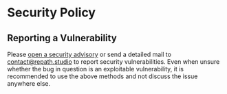 # Security Policy

## Reporting a Vulnerability

Please [open a security advisory](https://github.com/re-path/studio/security/advisories/new) or send a detailed mail to contact@repath.studio to report security vulnerabilities.
Even when unsure whether the bug in question is an exploitable vulnerability, it is recommended to use the above methods and not discuss the issue anywhere else.
